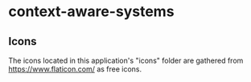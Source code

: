 # context-aware-systems

## Icons
The icons located in this application's "icons" folder are gathered from https://www.flaticon.com/ as free icons.